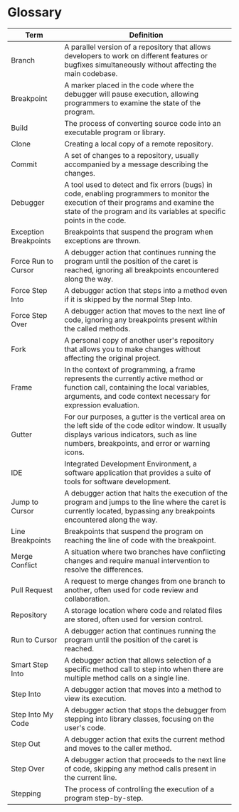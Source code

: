 # Glossary


Term        | Definition
----------------- | -----------------
Branch | A parallel version of a repository that allows developers to work on different features or bugfixes simultaneously without affecting the main codebase.
Breakpoint | A marker placed in the code where the debugger will pause execution, allowing programmers to examine the state of the program.
Build | The process of converting source code into an executable program or library.
Clone | Creating a local copy of a remote repository.
Commit | A set of changes to a repository, usually accompanied by a message describing the changes.
Debugger | A tool used to detect and fix errors (bugs) in code, enabling programmers to monitor the execution of their programs and examine the state of the program and its variables at specific points in the code.
Exception Breakpoints | Breakpoints that suspend the program when exceptions are thrown.
Force Run to Cursor | A debugger action that continues running the program until the position of the caret is reached, ignoring all breakpoints encountered along the way.
Force Step Into | A debugger action that steps into a method even if it is skipped by the normal Step Into.
Force Step Over | A debugger action that moves to the next line of code, ignoring any breakpoints present within the called methods.
Fork | A personal copy of another user's repository that allows you to make changes without affecting the original project.
Frame | In the context of programming, a frame represents the currently active method or function call, containing the local variables, arguments, and code context necessary for expression evaluation.
Gutter | For our purposes, a gutter is the vertical area on the left side of the code editor window. It usually displays various indicators, such as line numbers, breakpoints, and error or warning icons.
IDE | Integrated Development Environment, a software application that provides a suite of tools for software development.
Jump to Cursor | A debugger action that halts the execution of the program and jumps to the line where the caret is currently located, bypassing any breakpoints encountered along the way.
Line Breakpoints | Breakpoints that suspend the program on reaching the line of code with the breakpoint.
Merge Conflict | A situation where two branches have conflicting changes and require manual intervention to resolve the differences.
Pull Request | A request to merge changes from one branch to another, often used for code review and collaboration.
Repository | A storage location where code and related files are stored, often used for version control.
Run to Cursor | A debugger action that continues running the program until the position of the caret is reached.
Smart Step Into | A debugger action that allows selection of a specific method call to step into when there are multiple method calls on a single line.
Step Into | A debugger action that moves into a method to view its execution.
Step Into My Code | A debugger action that stops the debugger from stepping into library classes, focusing on the user's code.
Step Out | A debugger action that exits the current method and moves to the caller method.
Step Over | A debugger action that proceeds to the next line of code, skipping any method calls present in the current line.
Stepping | The process of controlling the execution of a program step-by-step.